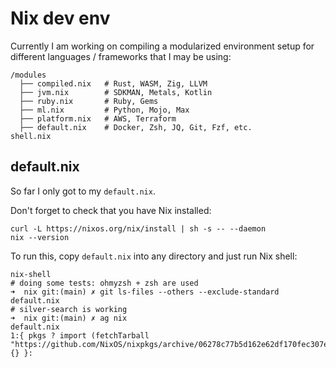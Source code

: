 # Nix dev env

Currently I am working on compiling a modularized environment setup for different
languages / frameworks that I may be using:

```shell
/modules
  ├── compiled.nix   # Rust, WASM, Zig, LLVM
  ├── jvm.nix        # SDKMAN, Metals, Kotlin
  ├── ruby.nix       # Ruby, Gems
  ├── ml.nix         # Python, Mojo, Max
  ├── platform.nix   # AWS, Terraform
  ├── default.nix    # Docker, Zsh, JQ, Git, Fzf, etc.
shell.nix
```

## default.nix

So far I only got to my `default.nix`.

Don't forget to check that you have Nix installed:

```shell
curl -L https://nixos.org/nix/install | sh -s -- --daemon
nix --version
```

To run this, copy `default.nix` into any directory and just run Nix shell:

```shell
nix-shell
# doing some tests: ohmyzsh + zsh are used
➜  nix git:(main) ✗ git ls-files --others --exclude-standard
default.nix
# silver-search is working
➜  nix git:(main) ✗ ag nix
default.nix
1:{ pkgs ? import (fetchTarball "https://github.com/NixOS/nixpkgs/archive/06278c77b5d162e62df170fec307e83f1812d94b.tar.gz") {} }:
```
